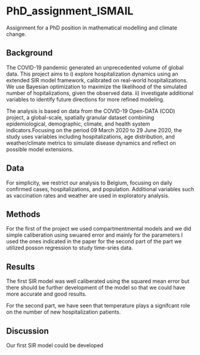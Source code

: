 # PhD_assignment_ISMAIL
Assignment for a PhD position in mathematical modelling and climate change.

## Background

The COVID-19 pandemic generated an unprecedented volume of global data. This project aims to i) explore hospitalization dynamics using an extended SIR model framework, calibrated on real-world hospitalizations. We use Bayesian optimization to maximize the likelihood of the simulated number of hopitalizations, given the observed data. ii) investigate additional variables to identify future directions for more refined modeling.

The analysis is based on data from the COVID-19 Open-DATA (COD) project, a global-scale, spatially granular dataset combining epidemiological, demographic, climate, and health system indicators.Focusing on the period 09 March 2020 to 29 June 2020, the study uses variables including  hospitalizations, age distribution, and weather/climate metrics to simulate disease dynamics and reflect on possible model extensions.

## Data

For simplicity, we restrict our analysis to Belgium, focusing on daily confirmed cases, hospitalizations, and population. Additional variables such as vaccination rates and weather are used in exploratory analysis.

## Methods
For the first of the project we used compartmentmental models and we did simple caliberation using swuared error and mainly for the parameters I used the ones indicated in the paper 
for the second part of the part we utilized posson regression to study time-sries data. 

## Results

The first SIR model was well caliberated using the squared mean error but there should be further development of the model so that we could have more accurate and good results.

For the second part, we have seen that temperature plays a signifcant role on the number of new hospitalization patients.

## Discussion

Our first SIR model could be developed

